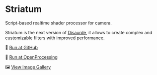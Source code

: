 # Striatum
Script-based realtime shader processor for camera.

Striatum is the next version of [Disaurde](https://github.com/hayabuzo/Disaurde), it allows to create complex and customizable filters with improved performance.

🚀 [Run at GitHub](https://hayabuzo.github.io/Striatum/)

🏓 [Run at OpenProcessing](https://openprocessing.org/sketch/1447131)

🖼 [View Image Gallery](https://www.behance.net/disaurde)
